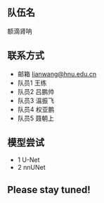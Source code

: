 ## 队伍名
  额滴肾呐
## 联系方式
  * 邮箱	lianwang@hnu.edu.cn
  * 队员1	王练
  * 队员2	吕鹏帅
  * 队员3	温振飞
  * 队员4	权亚鹏
  * 队员5	聂朝上
## 模型尝试
* 1 U-Net
* 2 nnUNet

## Please stay tuned!
